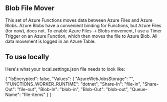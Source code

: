 ﻿## Blob File Mover
This set of Azure Functions moves data between Azure Files and Azure Blobs. Azure Blobs have a convenient binding for Functions, but Azure Files (for now), does not. 
To enable Azure Files -> Blobs movement, I use a Timer Trigger on an Azure Function, which then moves the file to Azure Blob.
All data movement is logged in an Azure Table.

## To use locally
Here's what your local.settings.json file needs to look like:

{
    "IsEncrypted": false,
  "Values": {
    "AzureWebJobsStorage": "<Your Connection String Here>",
    "FUNCTIONS_WORKER_RUNTIME": "dotnet",
    "Share-In": "file-in",
    "Share-Out": "file-out",
    "Blob-In": "blob-in",
    "Blob-Out": "blob-out",
    "Queue-Name": "file-items"
  }
}